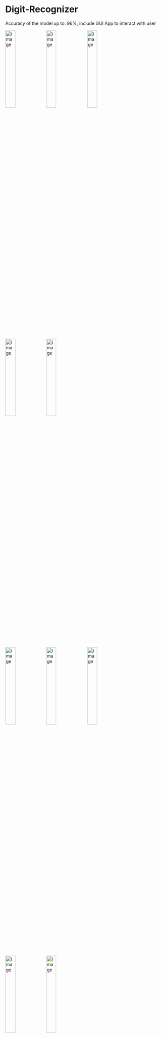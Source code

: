 # Digit-Recognizer
Accuracy of the model up to: 96%, include GUI App to interact with user
<div class="row">
  <div class="column">
    <img src="https://user-images.githubusercontent.com/108314498/226808811-f97e354b-1532-466f-8527-73e4af0890df.png" alt="image" style="width:25%">
    <img src="https://user-images.githubusercontent.com/108314498/226808916-cb573332-ee78-4667-8a2d-1275503883e8.png" alt="image" style="width:25%">
    <img src="https://user-images.githubusercontent.com/108314498/226809323-1f7d72d5-df62-4de9-8c63-b545b486b4e4.png" alt="image" style="width:25%">
    <img src="https://user-images.githubusercontent.com/108314498/226809422-592a271b-c4aa-4788-a1bd-a014170588e6.png" alt="image" style="width:25%">
    <img src="https://user-images.githubusercontent.com/108314498/226809534-9746f25f-e9e6-4a74-8951-c0ece330ebed.png" alt="image" style="width:25%">
  </div>
  <div class="column">
    <img src="https://user-images.githubusercontent.com/108314498/226808869-07f62b25-b5aa-4ba6-bb18-f6a518456b44.png" alt="image" style="width:25%">
    <img src="https://user-images.githubusercontent.com/108314498/226809001-2e1522fb-107e-4af4-99ec-5b503035615e.png" alt="image" style="width:25%">
    <img src="https://user-images.githubusercontent.com/108314498/226809373-c858c2f5-1cd7-4ae8-b116-85f8b9cf6e71.png" alt="image" style="width:25%">
    <img src="https://user-images.githubusercontent.com/108314498/226809478-2c740fb7-cb72-4832-a6cc-ac4b0441bcbe.png" alt="image" style="width:25%">
    <img src="https://user-images.githubusercontent.com/108314498/226809617-56a454bb-2e26-4d4f-b1dc-9df0cb653a1d.png" alt="image" style="width:25%">
  </div>
</div>

| Column 1 | Column 2 |
| -------- | -------- |
| <img src="https://user-images.githubusercontent.com/108314498/226808811-f97e354b-1532-466f-8527-73e4af0890df.png" alt="image" style="width:25%"> | <img src="https://user-images.githubusercontent.com/108314498/226808869-07f62b25-b5aa-4ba6-bb18-f6a518456b44.png" alt="image" style="width:25%"> |
| <img src="https://user-images.githubusercontent.com/108314498/226808916-cb573332-ee78-4667-8a2d-1275503883e8.png" alt="image" style="width:25%"> | <img src="https://user-images.githubusercontent.com/108314498/226809001-2e1522fb-107e-4af4-99ec-5b503035615e.png" alt="image" style="width:25%"> |
| <img src="https://user-images.githubusercontent.com/108314498/226809323-1f7d72d5-df62-4de9-8c63-b545b486b4e4.png" alt="image" style="width:25%"> | <img src="https://user-images.githubusercontent.com/108314498/226809373-c858c2f5-1cd7-4ae8-b116-85f8b9cf6e71.png" alt="image" style="width:25%"> |
| <img src="https://user-images.githubusercontent.com/108314498/226809422-592a271b-c4aa-4788-a1bd-a014170588e6.png" alt="image" style="width:25%"> | <img src="https://user-images.githubusercontent.com/108314498/226809478-2c740fb7-cb72-4832-a6cc-ac4b0441bcbe.png" alt="image" style="width:25%"> |
| <img src="https://user-images.githubusercontent.com/108314498/226809534-9746f25f-e9e6-4a74-8951-c0ece330ebed.png" alt="image" style="width:25%"> | <img src="https://user-images.githubusercontent.com/108314498/226809617-56a454bb-2e26-4d4f-b1dc-9df0cb653a1d.png" alt="image" style="width:25%"> |

<div class="row">
  <div class="column">
    <img src="https://user-images.githubusercontent.com/108314498/226808811-f97e354b-1532-466f-8527-73e4af0890df.png" alt="image" style="width:25%">
    <img src="https://user-images.githubusercontent.com/108314498/226808869-07f62b25-b5aa-4ba6-bb18-f6a518456b44.png" alt="image" style="width:25%">
    <img src="https://user-images.githubusercontent.com/108314498/226808916-cb573332-ee78-4667-8a2d-1275503883e8.png" alt="image" style="width:25%">
  </div>
  <div class="column">
    <img src="https://user-images.githubusercontent.com/108314498/226808916-cb573332-ee78-4667-8a2d-1275503883e8.png" alt="image" style="width:25%">
    <img src="https://user-images.githubusercontent.com/108314498/226809001-2e1522fb-107e-4af4-99ec-5b503035615e.png" alt="image" style="width:25%">
  </div>
</div>
